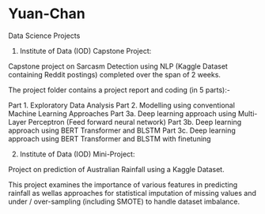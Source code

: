 # Yuan-Chan
Data Science Projects

1. Institute of Data (IOD) Capstone Project: 

Capstone project on Sarcasm Detection using NLP (Kaggle Dataset containing Reddit postings) completed over the span of 2 weeks.

The project folder contains a project report and coding (in 5 parts):-

  Part 1. Exploratory Data Analysis
  Part 2. Modelling using conventional Machine Learning Approaches
  Part 3a. Deep learning approach using Multi-Layer Perceptron (Feed forward neural network)
  Part 3b. Deep learning approach using BERT Transformer and BLSTM 
  Part 3c. Deep learning approach using BERT Transformer and BLSTM with finetuning

2. Institute of Data (IOD) Mini-Project:

Project on prediction of Australian Rainfall using a Kaggle Dataset.

This project examines the importance of various features in predicting rainfall as wellas approaches for statistical imputation of missing values and under / over-sampling (including SMOTE) to handle dataset imbalance.
